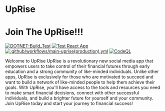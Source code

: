 # UpRise

# Join The UpRise!!!

[![DOTNET-Build_Test](https://github.com/taevinbellamy88/UpRise/actions/workflows/build-validation.yml/badge.svg)](https://github.com/taevinbellamy88/UpRise/actions/workflows/build-validation.yml)
[![Test React App](https://github.com/taevinbellamy88/UpRise/actions/workflows/react-validation.yml/badge.svg)](https://github.com/taevinbellamy88/UpRise/actions/workflows/react-validation.yml)
[![.github/workflows/main-uprise(production).yml](<https://github.com/taevinbellamy88/UpRise/actions/workflows/main-uprise(production).yml/badge.svg>)](<https://github.com/taevinbellamy88/UpRise/actions/workflows/main-uprise(production).yml>)
[![CodeQL](https://github.com/taevinbellamy88/UpRise/actions/workflows/codeql.yml/badge.svg?branch=main)](https://github.com/taevinbellamy88/UpRise/actions/workflows/codeql.yml)


Welcome to UpRise
UpRise is a revolutionary new social media app that empowers users to take control of their financial futures through early education and a strong community of like-minded individuals. Unlike other apps, UpRise is exclusively for those who are motivated to succeed and want to build a network of like-minded people to help them achieve their goals. With UpRise, you'll have access to the tools and resources you need to make smart financial decisions, connect with other successful individuals, and build a brighter future for yourself and your community. Join UpRise today and start your journey to financial success!
